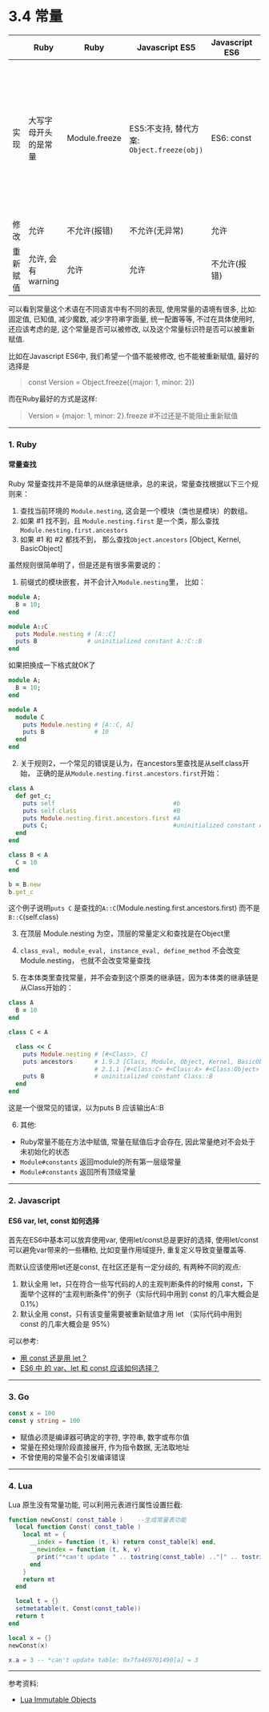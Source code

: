 # 3.4 常量

|          | Ruby                 | Ruby               | Javascript ES5                             | Javascript ES6 | Go                                                            | Lua    |
|----------|----------------------|--------------------|--------------------------------------------|----------------|---------------------------------------------------------------|--------|
| 实现     | 大写字母开头的是常量 | Module.freeze      | ES5:不支持, 替代方案: `Object.freeze(obj)` | ES6: const     | const<br>常量在预处理阶段直接展开, 作为指令数据<br>类型有限制 | 不支持 |
| 修改     | 允许                 | 不允许(报错)       | 不允许(无异常)                             | 允许           | 无法修改                                                      | -      |
| 重新赋值 | 允许, 会有warning    | 允许               | 允许                                       | 不允许(报错)   | 不允许                                                        | -      |


可以看到常量这个术语在不同语言中有不同的表现, 使用常量的语境有很多, 比如: 固定值, 已知值, 减少魔数, 减少字符串字面量, 统一配置等等, 不过在具体使用时, 还应该考虑的是, 这个常量是否可以被修改, 以及这个常量标识符是否可以被重新赋值.

比如在Javascript ES6中, 我们希望一个值不能被修改, 也不能被重新赋值, 最好的选择是

> const Version = Object.freeze({major: 1, minor: 2})

而在Ruby最好的方式是这样:

> Version = {major: 1, minor: 2}.freeze #不过还是不能阻止重新赋值

---

### 1. Ruby

#### 常量查找

Ruby 常量查找并不是简单的从继承链继承，总的来说，常量查找根据以下三个规则来：

1. 查找当前环境的 `Module.nesting`, 这会是一个模块（类也是模块）的数组。
2. 如果 #1 找不到，且 `Module.nesting.first` 是一个类，那么查找 `Module.nesting.first.ancestors`
3. 如果 #1 和 #2 都找不到， 那么查找`Object.ancestors` [Object, Kernel, BasicObject]

虽然规则很简单明了，但是还是有很多需要说的：

1. 前缀式的模块嵌套，并不会计入`Module.nesting`里， 比如：

  ```ruby
  module A;
    B = 10;
  end

  module A::C
    puts Module.nesting # [A::C]
    puts B              # uninitialized constant A::C::B
  end
  ```
  如果把换成一下格式就OK了

  ```ruby
  module A;
    B = 10;
  end

  module A
    module C
      puts Module.nesting # [A::C, A]
      puts B              # 10
    end
  end
  ```

2. 关于规则2，一个常见的错误是认为，在ancestors里查找是从self.class开始， 正确的是从`Module.nesting.first.ancestors.first`开始：

  ```ruby
  class A
    def get_c;
      puts self                                 #b
      puts self.class                           #B
      puts Module.nesting.first.ancestors.first #A
      puts C;                                   #uninitialized constant A::C
    end
  end

  class B < A
    C = 10
  end

  b = B.new
  b.get_c
  ```

  这个例子说明`puts C` 是查找的`A::C`(Module.nesting.first.ancestors.first) 而不是`B::C`(self.class)

3. 在顶层 Module.nesting 为空，顶层的常量定义和查找是在Object里

4. `class_eval, module_eval, instance_eval, define_method` 不会改变Module.nesting， 也就不会改变常量查找

5. 在本体类里查找常量，并不会查到这个原类的继承链，因为本体类的继承链是从Class开始的：
  ```ruby
  class A
    B = 10
  end

  class C < A

    class << C
      puts Module.nesting # [#<Class>, C]
      puts ancestors      # 1.9.3 [Class, Module, Object, Kernel, BasicObject]
                          # 2.1.1 [#<Class:C> #<Class:A> #<Class:Object> #<Class:BasicObject> Class Module Object Kernel BasicObject]
      puts B              # uninitialized constant Class::B
    end
  end
  ```
   这是一个很常见的错误，以为puts B 应该输出A::B

6. 其他:

  * Ruby常量不能在方法中赋值, 常量在赋值后才会存在, 因此常量绝对不会处于未初始化的状态
  * `Module#constants` 返回module的所有第一层级常量
  * `Module#constants` 返回所有顶级常量

---

### 2. Javascript

#### ES6 var, let, const 如何选择

首先在ES6中基本可以放弃使用var, 使用let/const总是更好的选择, 使用let/const可以避免var带来的一些糟粕, 比如变量作用域提升, 重复定义导致变量覆盖等.

而默认应该使用let还是const, 在社区还是有一定分歧的, 有两种不同的观点:

1. 默认全用 let，只在符合一些写代码的人的主观判断条件的时候用 const，下面举个这样的“主观判断条件”的例子（实际代码中用到 const 的几率大概会是 0.1%）
2. 默认全用 const，只有该变量需要被重新赋值才用 let （实际代码中用到 const 的几率大概会是 95%）

可以参考:

* [用 const 还是用 let？](http://www.cnblogs.com/ziyunfei/p/6038213.html)
* [ES6 中 的 var、let 和 const 应该如何选择？](http://www.ituring.com.cn/article/261278)

---

### 3. Go

```go
const x = 100  
const y string = 100
```

* 赋值必须是编译器可确定的字符, 字符串, 数字或布尔值
* 常量在预处理阶段直接展开, 作为指令数据, 无法取地址
* 不曾使用的常量不会引发编译错误

---

### 4. Lua

Lua 原生没有常量功能, 可以利用元表进行属性设置拦截:

```lua
function newConst( const_table )    --生成常量表功能
  local function Const( const_table )
    local mt = {
      __index = function (t, k) return const_table[k] end,
      __newindex = function (t, k, v)
        print("*can't update " .. tostring(const_table) .."[" .. tostring(k) .."] = " .. tostring(v))
      end
    }
    return mt
  end

  local t = {}
  setmetatable(t, Const(const_table))
  return t
end

local x = {}
newConst(x)

x.a = 3 -- *can't update table: 0x7fa469701490[a] = 3
```

---

参考资料:

* [Lua Immutable Objects](http://lua-users.org/wiki/ImmutableObjects) <!--todo-->
